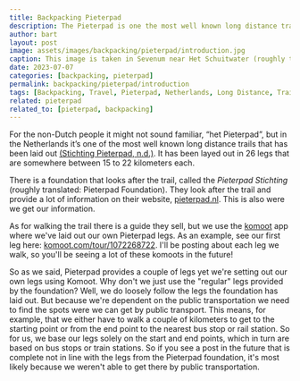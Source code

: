 ```yaml
---
title: Backpacking Pieterpad
description: The Pieterpad is one the most well known long distance trails of the Netherlands. It spans the entire length of the country from the far south all the way to the north.
author: bart
layout: post
image: assets/images/backpacking/pieterpad/introduction.jpg
caption: This image is taken in Sevenum near Het Schuitwater (roughly translated, The barge water)
date: 2023-07-07
categories: [backpacking, pieterpad]
permalink: backpacking/pieterpad/introduction
tags: [Backpacking, Travel, Pieterpad, Netherlands, Long Distance, Trail]
related: pieterpad
related_to: [pieterpad, backpacking]
---
```


For the non-Dutch people it might not sound familiar, “het Pieterpad”, but in the Netherlands it’s one of the most well known long distance trails that has been laid out [(Stichting Pieterpad, n.d.)](https://www.pieterpad.nl/pieterpad/introductie). It has been layed out in 26 legs that are somewhere between 15 to 22 kilometers each.

There is a foundation that looks after the trail, called the _Pieterpad Stichting_ (roughly translated: Pieterpad Foundation). They look after the trail and provide a lot of information on their website, [pieterpad.nl](https://pieterpad.nl). This is also were we get our information.

As for walking the trail there is a guide they sell, but we use the [komoot](https://komoot.com) app where we've laid out our own Pieterpad legs. As an example, see our first leg here: [komoot.com/tour/1072268722](https://www.komoot.com/tour/1072268722). I'll be posting about each leg we walk, so you'll be seeing a lot of these komoots in the future!

So as we said, Pieterpad provides a couple of legs yet we're setting out our own legs using Komoot. Why don't we just use the "regular" legs provided by the foundation? Well, we do loosely follow the legs the foundation has laid out. But because we're dependent on the public transportation we need to find the spots were we can get by public transport. This means, for example, that we either have to walk a couple of kilometers to get to the starting point or from the end point to the nearest bus stop or rail station. So for us, we base our legs solely on the start and end points, which in turn are based on bus stops or train stations. So if you see a post in the future that is complete not in line with the legs from the Pieterpad foundation, it's most likely because we weren't able to get there by public transportation.